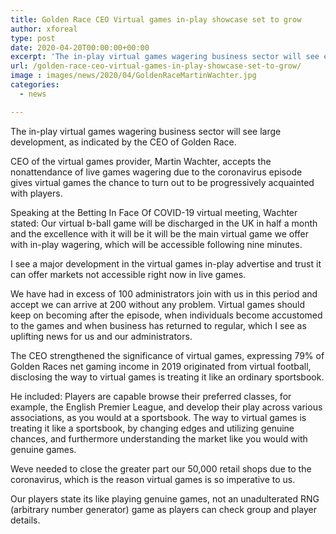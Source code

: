 ```yaml
---
title: Golden Race CEO Virtual games in-play showcase set to grow
author: xforeal 
type: post
date: 2020-04-20T00:00:00+00:00
excerpt: 'The in-play virtual games wagering business sector will see enormous development, as indicated by the CEO of Golden Race '
url: /golden-race-ceo-virtual-games-in-play-showcase-set-to-grow/
image : images/news/2020/04/GoldenRaceMartinWachter.jpg
categories:
  - news

---
```

The in-play virtual games wagering business sector will see large development, as indicated by the CEO of Golden Race. 

CEO of the virtual games provider, Martin Wachter, accepts the nonattendance of live games wagering due to the coronavirus episode gives virtual games the chance to turn out to be progressively acquainted with players. 

Speaking at the Betting In Face Of COVID-19 virtual meeting, Wachter stated: Our virtual b-ball game will be discharged in the UK in half a month and the excellence with it will be it will be the main virtual game we offer with in-play wagering, which will be accessible following nine minutes. 

I see a major development in the virtual games in-play advertise and trust it can offer markets not accessible right now in live games. 

We have had in excess of 100 administrators join with us in this period and accept we can arrive at 200 without any problem. Virtual games should keep on becoming after the episode, when individuals become accustomed to the games and when business has returned to regular, which I see as uplifting news for us and our administrators. 

The CEO strengthened the significance of virtual games, expressing 79&percnt; of Golden Races net gaming income in 2019 originated from virtual football, disclosing the way to virtual games is treating it like an ordinary sportsbook. 

He included: Players are capable browse their preferred classes, for example, the English Premier League, and develop their play across various associations, as you would at a sportsbook. The way to virtual games is treating it like a sportsbook, by changing edges and utilizing genuine chances, and furthermore understanding the market like you would with genuine games. 

Weve needed to close the greater part our 50,000 retail shops due to the coronavirus, which is the reason virtual games is so imperative to us. 

Our players state its like playing genuine games, not an unadulterated RNG (arbitrary number generator) game as players can check group and player details.